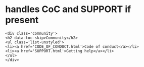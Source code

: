 # handles CoC and SUPPORT if present

    <div class='community'>
    <h2 data-toc-skip>Community</h2>
    <ul class='list-unstyled'>
    <li><a href='CODE_OF_CONDUCT.html'>Code of conduct</a></li>
    <li><a href='SUPPORT.html'>Getting help</a></li>
    </ul>
    </div>

